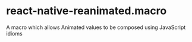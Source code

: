 # react-native-reanimated.macro
A macro which allows Animated values to be composed using JavaScript idioms

